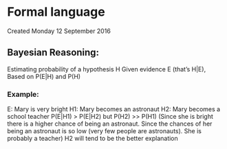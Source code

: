 # Formal language
Created Monday 12 September 2016

Bayesian Reasoning:
-------------------
Estimating probability of a hypothesis H
Given evidence E (that’s H|E),
Based on P(E|H) and P(H)


### Example:
E: Mary is very bright
H1: Mary becomes an astronaut
H2: Mary becomes a school teacher
P(E|H1) > P(E|H2) but P(H2) >> P(H1) (Since she is bright there is a higher chance of being an astronaut. Since the chances of her being an astronaut is so low (very few people are astronauts). She  is probably a teacher)
H2 will tend to be the better explanation

